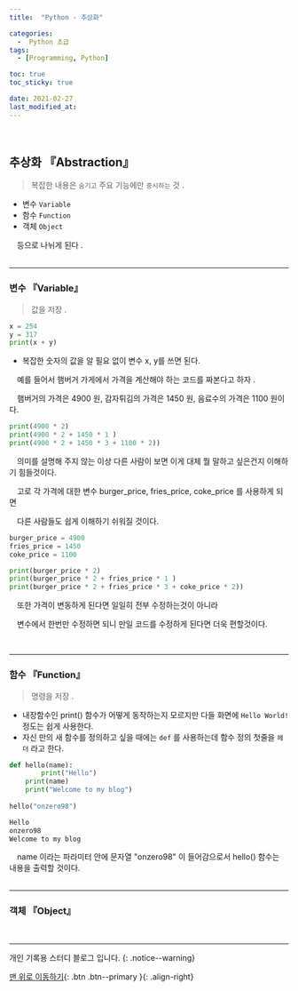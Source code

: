 ```yaml
---
title:  "Python - 추상화" 

categories:
  -  Python 초급
tags:
  - [Programming, Python]

toc: true
toc_sticky: true

date: 2021-02-27
last_modified_at:
---
```


<br>

## 추상화 『Abstraction』

> 복잡한 내용은 `숨기고` 주요 기능에만 `중시하는` 것 .
   
- 변수 `Variable`   
- 함수 `Function`   
- 객체 `Object`   

　등으로 나뉘게 된다 .   
<br>

***
### 변수 『Variable』

> 값을 저장 .   

```python
x = 254 
y = 317 
print(x + y)
```

- 복잡한 숫자의 값을 알 필요 없이 변수 x, y를 쓰면 된다.   

　예를 들어서 햄버거 가게에서 가격을 계산해야 하는 코드를 짜본다고 하자 .   

　햄버거의 가격은 4900 원, 감자튀김의 가격은 1450 원, 음료수의 가격은 1100 원이다.   
 
```python
print(4900 * 2)
print(4900 * 2 + 1450 * 1 )
print(4900 * 2 + 1450 * 3 + 1100 * 2))
```

　의미를 설명해 주지 않는 이상 다른 사람이 보면 이게 대체 뭘 말하고 싶은건지 이해하기 힘들것이다.   

　고로 각 가격에 대한 변수 burger_price, fries_price, coke_price 를 사용하게 되면   

　다른 사람들도 쉽게 이해하기 쉬워질 것이다.   
 
```python
burger_price = 4900
fries_price = 1450
coke_price = 1100

print(burger_price * 2)
print(burger_price * 2 + fries_price * 1 )
print(burger_price * 2 + fries_price * 3 + coke_price * 2))
```

　또한 가격이 변동하게 된다면 일일히 전부 수정하는것이 아니라    

　변수에서 한번만 수정하면 되니 만일 코드를 수정하게 된다면 더욱 편할것이다.   

<br>

***
### 함수 『Function』

> 명령을 저장 .   

- 내장함수인 print() 함수가 어떻게 동작하는지 모르지만 다들 화면에 `Hello World!` 정도는 쉽게 사용한다.   
- 자신 만의 새 함수를 정의하고 싶을 때에는 `def` 를 사용하는데 함수 정의 첫줄을 `헤더` 라고 한다.

```python 
def hello(name):
    	print("Hello")
	print(name)
	print("Welcome to my blog")
	
hello("onzero98")
```

```python 
Hello
onzero98
Welcome to my blog
```
　name 이라는 파라미터 안에 문자열 "onzero98" 이 들어감으로서 hello() 함수는 내용을 출력할 것이다.   
<br>

***
### 객체 『Object』

<br>

***

개인 기록용 스터디 블로그 입니다.
{: .notice--warning}

[맨 위로 이동하기](#){: .btn .btn--primary }{: .align-right}